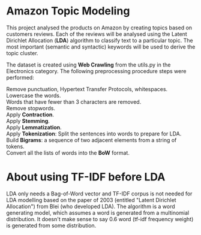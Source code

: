 # Amazon Topic Modeling
This project analysed the products on Amazon by creating topics based on customers reviews. Each of the reviews will be analysed using the Latent Dirichlet Allocation (**LDA**) algorithm to classify text to a particular topic. The most important (semantic and syntactic) keywords will be used to derive the topic cluster.
 
The dataset is created using **Web Crawling** from the utils.py in the Electronics category. The following preprocessing procedure steps were performed:

Remove punctuation, Hypertext Transfer Protocols, whitespaces.  
Lowercase the words.  
Words that have fewer than 3 characters are removed.  
Remove stopwords.  
Apply **Contraction**.  
Apply **Stemming**.  
Apply **Lemmatization**.  
Apply **Tokenization**: Split the sentences into words to prepare for LDA.  
Build **Bigrams**: a sequence of two adjacent elements from a string of tokens.  
Convert all the lists of words into the **BoW** format.  

# About using TF-IDF before LDA
LDA only needs a Bag-of-Word vector and TF-IDF corpus is not needed for LDA modelling based on the paper of 2003 (entitled "Latent Dirichlet Allocation") from Blei (who developed LDA). The algorithm is a word generating model, which assumes a word is generated from a multinomial distribution. It doesn't make sense to say 0.6 word (tf-idf frequency weight) is generated from some distribution.
